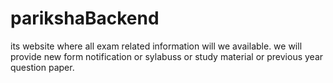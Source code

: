 # parikshaBackend
its website where all exam related information will we available.
we will provide new form notification or sylabuss or study material or previous year question paper.